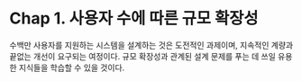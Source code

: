 # Chap 1. 사용자 수에 따른 규모 확장성

수백만 사용자를 지원하는 시스템을 설계하는 것은 도전적인 과제이며, 지속적인 계량과 끝없는 개선이 요구되는 여정이다. 규모 확장성과 관계된 설계 문제를 푸는 데 쓰일 유용한 지식들을 학습할 수 있을 것이다.